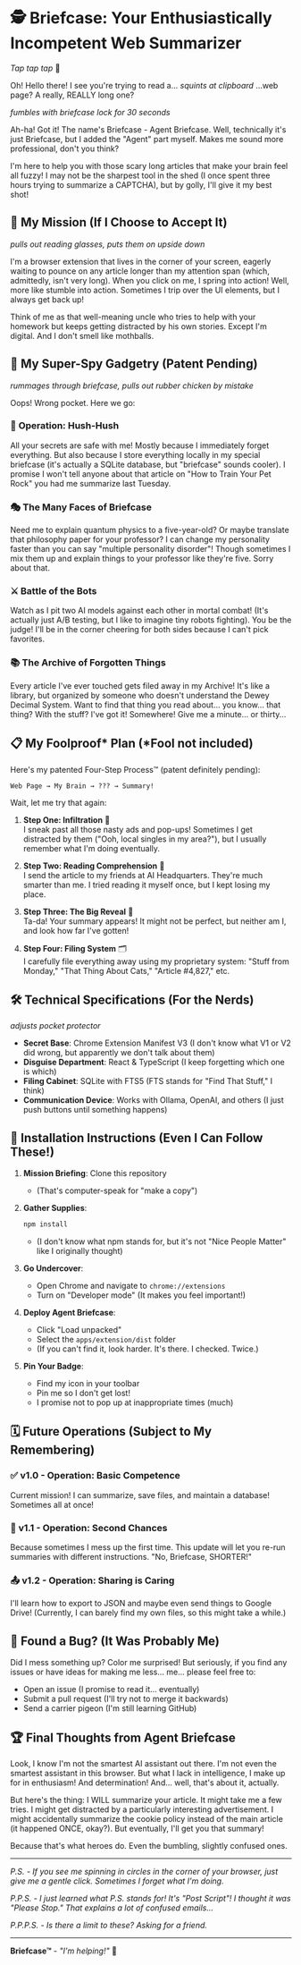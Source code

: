 # 🕵️ Briefcase: Your Enthusiastically Incompetent Web Summarizer

_Tap tap tap_ 📎

Oh! Hello there! I see you're trying to read a... _squints at clipboard_ ...web page? A really, REALLY long one?

_fumbles with briefcase lock for 30 seconds_

Ah-ha! Got it! The name's Briefcase - Agent Briefcase. Well, technically it's just Briefcase, but I added the "Agent" part myself. Makes me sound more professional, don't you think?

I'm here to help you with those scary long articles that make your brain feel all fuzzy! I may not be the sharpest tool in the shed (I once spent three hours trying to summarize a CAPTCHA), but by golly, I'll give it my best shot!

## 🎯 My Mission (If I Choose to Accept It)

_pulls out reading glasses, puts them on upside down_

I'm a browser extension that lives in the corner of your screen, eagerly waiting to pounce on any article longer than my attention span (which, admittedly, isn't very long). When you click on me, I spring into action! Well, more like stumble into action. Sometimes I trip over the UI elements, but I always get back up!

Think of me as that well-meaning uncle who tries to help with your homework but keeps getting distracted by his own stories. Except I'm digital. And I don't smell like mothballs.

## 🔧 My Super-Spy Gadgetry (Patent Pending)

_rummages through briefcase, pulls out rubber chicken by mistake_

Oops! Wrong pocket. Here we go:

### 🤫 **Operation: Hush-Hush**

All your secrets are safe with me! Mostly because I immediately forget everything. But also because I store everything locally in my special briefcase (it's actually a SQLite database, but "briefcase" sounds cooler). I promise I won't tell anyone about that article on "How to Train Your Pet Rock" you had me summarize last Tuesday.

### 🎭 **The Many Faces of Briefcase**

Need me to explain quantum physics to a five-year-old? Or maybe translate that philosophy paper for your professor? I can change my personality faster than you can say "multiple personality disorder"! Though sometimes I mix them up and explain things to your professor like they're five. Sorry about that.

### ⚔️ **Battle of the Bots**

Watch as I pit two AI models against each other in mortal combat! (It's actually just A/B testing, but I like to imagine tiny robots fighting). You be the judge! I'll be in the corner cheering for both sides because I can't pick favorites.

### 📚 **The Archive of Forgotten Things**

Every article I've ever touched gets filed away in my Archive! It's like a library, but organized by someone who doesn't understand the Dewey Decimal System. Want to find that thing you read about... you know... that thing? With the stuff? I've got it! Somewhere! Give me a minute... or thirty...

## 📋 My Foolproof\* Plan (\*Fool not included)

Here's my patented Four-Step Process™ (patent definitely pending):

```
Web Page → My Brain → ??? → Summary!
```

Wait, let me try that again:

1. **Step One: Infiltration** 🥷  
   I sneak past all those nasty ads and pop-ups! Sometimes I get distracted by them ("Ooh, local singles in my area?"), but I usually remember what I'm doing eventually.

2. **Step Two: Reading Comprehension** 📖  
   I send the article to my friends at AI Headquarters. They're much smarter than me. I tried reading it myself once, but I kept losing my place.

3. **Step Three: The Big Reveal** 🎪  
   Ta-da! Your summary appears! It might not be perfect, but neither am I, and look how far I've gotten!

4. **Step Four: Filing System** 🗂️  
   I carefully file everything away using my proprietary system: "Stuff from Monday," "That Thing About Cats," "Article #4,827," etc.

## 🛠️ Technical Specifications (For the Nerds)

_adjusts pocket protector_

- **Secret Base**: Chrome Extension Manifest V3 (I don't know what V1 or V2 did wrong, but apparently we don't talk about them)
- **Disguise Department**: React & TypeScript (I keep forgetting which one is which)
- **Filing Cabinet**: SQLite with FTS5 (FTS stands for "Find That Stuff," I think)
- **Communication Device**: Works with Ollama, OpenAI, and others (I just push buttons until something happens)

## 🚀 Installation Instructions (Even I Can Follow These!)

1. **Mission Briefing**: Clone this repository

   - (That's computer-speak for "make a copy")

2. **Gather Supplies**:

   ```bash
   npm install
   ```

   - (I don't know what npm stands for, but it's not "Nice People Matter" like I originally thought)

3. **Go Undercover**:

   - Open Chrome and navigate to `chrome://extensions`
   - Turn on "Developer mode" (It makes you feel important!)

4. **Deploy Agent Briefcase**:

   - Click "Load unpacked"
   - Select the `apps/extension/dist` folder
   - (If you can't find it, look harder. It's there. I checked. Twice.)

5. **Pin Your Badge**:
   - Find my icon in your toolbar
   - Pin me so I don't get lost!
   - I promise not to pop up at inappropriate times (much)

## 🗓️ Future Operations (Subject to My Remembering)

### ✅ **v1.0 - Operation: Basic Competence**

Current mission! I can summarize, save files, and maintain a database! Sometimes all at once!

### 🔄 **v1.1 - Operation: Second Chances**

Because sometimes I mess up the first time. This update will let you re-run summaries with different instructions. "No, Briefcase, SHORTER!"

### 📤 **v1.2 - Operation: Sharing is Caring**

I'll learn how to export to JSON and maybe even send things to Google Drive! (Currently, I can barely find my own files, so this might take a while.)

## 🐛 Found a Bug? (It Was Probably Me)

Did I mess something up? Color me surprised! But seriously, if you find any issues or have ideas for making me less... me... please feel free to:

- Open an issue (I promise to read it... eventually)
- Submit a pull request (I'll try not to merge it backwards)
- Send a carrier pigeon (I'm still learning GitHub)

## 🏆 Final Thoughts from Agent Briefcase

Look, I know I'm not the smartest AI assistant out there. I'm not even the smartest assistant in this browser. But what I lack in intelligence, I make up for in enthusiasm! And determination! And... well, that's about it, actually.

But here's the thing: I WILL summarize your article. It might take me a few tries. I might get distracted by a particularly interesting advertisement. I might accidentally summarize the cookie policy instead of the main article (it happened ONCE, okay?). But eventually, I'll get you that summary!

Because that's what heroes do. Even the bumbling, slightly confused ones.

---

_P.S. - If you see me spinning in circles in the corner of your browser, just give me a gentle click. Sometimes I forget what I'm doing._

_P.P.S. - I just learned what P.S. stands for! It's "Post Script"! I thought it was "Please Stop." That explains a lot of confused emails..._

_P.P.P.S. - Is there a limit to these? Asking for a friend._

---

**Briefcase™** - _"I'm helping!"_ 📎
